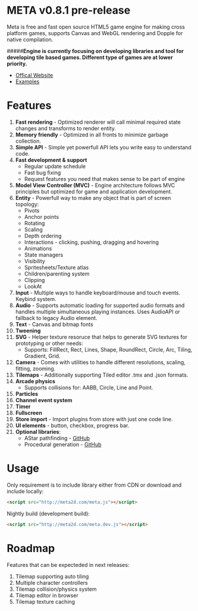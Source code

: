 META v0.8.1 pre-release
====

Meta is free and fast open source HTML5 game engine for making cross platform games, supports Canvas and WebGL rendering and Dopple for native compilation.

#####**Engine is currently focusing on developing libraries and tool for developing tile based games. Different type of games are at lower priority.**

* [Offical Website](http://meta2d.com/)
* [Examples](http://meta2d.com/examples)

Features
====

1. **Fast rendering** - Optimized renderer will call minimal required state changes and transforms to render entity.
2. **Memory friendly** - Optimized in all fronts to minimize garbage collection.
3. **Simple API** - Simple yet powerfull API lets you write easy to understand code.
4. **Fast development & support**
	* Regular update schedule
	* Fast bug fixing
	* Request features you need that makes sense to be part of engine
5. **Model View Controller (MVC)** - Engine architecture follows MVC principles but optimized for game and application development.
5. **Entity** - Powerfull way to make any object that is part of screen topology:
	* Pivots
	* Anchor points
	* Rotating
	* Scaling
	* Depth ordering
	* Interactions - clicking, pushing, dragging and hovering
	* Animations
	* State managers
	* Visibility
	* Spritesheets/Texture atlas
	* Children/parenting system
	* Clipping
	* LookAt
6. **Input** - Multiple ways to handle keyboard/mouse and touch events. Keybind system.
7. **Audio** - Supports automatic loading for supported audio formats and handles multiple simultaneous playing instances. Uses AudioAPI or fallback to legacy Audio element.
8. **Text** - Canvas and bitmap fonts
9. **Tweening**
10. **SVG** - Helper texture resoruce that helps to generate SVG textures for prototyping or other needs: 
	* Supports: FillRect, Rect, Lines, Shape, RoundRect, Circle, Arc, Tiling, Gradient, Grid.
11. **Camera** - Comes with utilities to handle different resolutions, scaling, fitting, zooming.
12. **Tilemaps** - Additionally supporting Tiled editor .tmx and .json formats.
13. **Arcade physics**
	* Supports collisions for: AABB, Circle, Line and Point.
14. **Particles**
15. **Channel event system**
16. **Timer**
17. **Fullscreen**
18. **Store import** - Import plugins from store with just one code line.
19. **UI elements** - button, checkbox, progress bar.
20. **Optional libraries**:
	* AStar pathfinding - [GitHub](https://github.com/InfiniteFoundation/metaAstar)
	* Procedural generation - [GitHub](https://github.com/InfiniteFoundation/metaProcedural)

Usage
====

Only requirement is to include library either from CDN or download and include locally:
```html
<script src="http://meta2d.com/meta.js"></script>
```
Nightly build (development build):
```html
<script src="http://meta2d.com/meta.dev.js"></script>
```

Roadmap
====

Features that can be expecteded in next releases:

1. Tilemap supporting auto tiling
2. Multiple character controllers
3. Tilemap collision/physics system
4. Tilemap editor in browser
5. Tilemap texture caching
